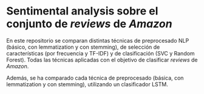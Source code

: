 # Sentimental analysis sobre el conjunto de *reviews* de *Amazon*

En este repositorio se comparan distintas técnicas de preprocesado NLP (básico, con lemmatization y con stemming), de selección de características (por frecuencia y TF-IDF) y de clasificación (SVC y Random Forest). Todas las técnicas aplicadas con el objetivo de clasificar *reviews* de *Amazon*.

Además, se ha comparado cada técnica de preprocesado (básica, con lemmatization y con stemming), utilizando un clasificador LSTM.
